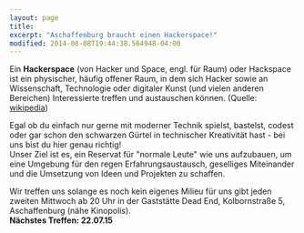 ```yaml
---
layout: page
title: 
excerpt: "Aschaffenburg braucht einen Hackerspace!"
modified: 2014-08-08T19:44:38.564948-04:00
---
```

Ein __Hackerspace__ (von Hacker und Space, engl. für Raum) oder Hackspace ist ein physischer, häufig offener Raum, in dem sich Hacker sowie an Wissenschaft, Technologie oder digitaler Kunst (und vielen anderen Bereichen) Interessierte treffen und austauschen können. (Quelle: [wikipedia](http://de.wikipedia.org/wiki/Hackerspace))

Egal ob du einfach nur gerne mit moderner Technik spielst, bastelst, codest oder gar schon den schwarzen Gürtel in technischer Kreativität hast - bei uns bist du hier genau richtig!<br>
Unser Ziel ist es, ein Reservat für "normale Leute" wie uns aufzubauen, um eine Umgebung für den regen Erfahrungsaustausch, geselliges Miteinander und die Umsetzung von Ideen und Projekten zu schaffen.

Wir treffen uns solange es noch kein eigenes Milieu für uns gibt jeden zweiten Mittwoch ab 20 Uhr in der Gaststätte Dead End, Kolbornstraße 5, Aschaffenburg (nähe Kinopolis).<br>
__Nächstes Treffen: 22.07.15__

